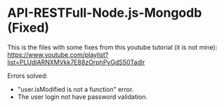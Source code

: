 # API-RESTFull-Node.js-Mongodb (Fixed)

This is the files with some fixes from this youtube tutorial (it is not mine): https://www.youtube.com/playlist?list=PLUdlARNXMVkk7E88zOrphPyGdS50Tadlr

Errors solved:

 - "user.isModified is not a function" error.
 - The user login not have password validation.

